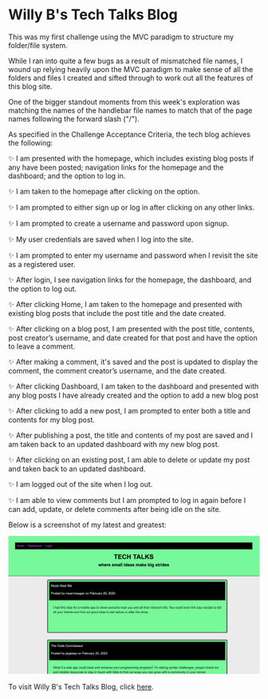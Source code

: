 # Willy B's Tech Talks Blog

This was my first challenge using the MVC paradigm to structure my folder/file system.

While I ran into quite a few bugs as a result of mismatched file names, I wound up relying heavily upon the MVC paradigm to make sense of all the folders and files I created and sifted through to work out all the features of this blog site.

One of the bigger standout moments from this week's exploration was matching the names of the handlebar file names to match that of the page names following the forward slash ("/").

As specified in the Challenge Acceptance Criteria, the tech blog achieves the following:

✨ I am presented with the homepage, which includes existing blog posts if any have been posted; navigation links for the homepage and the dashboard; and the option to log in.

✨ I am taken to the homepage after clicking on the option.

✨ I am prompted to either sign up or log in after clicking on any other links.

✨ I am prompted to create a username and password upon signup.

✨ My user credentials are saved when I log into the site.

✨ I am prompted to enter my username and password when I revisit the site as a registered user.

✨ After login, I see navigation links for the homepage, the dashboard, and the option to log out.

✨ After clicking Home, I am taken to the homepage and presented with existing blog posts that include the post title and the date created.

✨ After clicking on a blog post, I am presented with the post title, contents, post creator’s username, and date created for that post and have the option to leave a comment.

✨ After making a comment, it's saved and the post is updated to display the comment, the comment creator’s username, and the date created.

✨ After clicking Dashboard, I am taken to the dashboard and presented with any blog posts I have already created and the option to add a new blog post

✨ After clicking to add a new post, I am prompted to enter both a title and contents for my blog post.

✨ After publishing a post, the title and contents of my post are saved and I am taken back to an updated dashboard with my new blog post.

✨ After clicking on an existing post, I am able to delete or update my post and taken back to an updated dashboard.

✨ I am logged out of the site when I log out.

✨ I am able to view comments but I am prompted to log in again before I can add, update, or delete comments after being idle on the site.

Below is a screenshot of my latest and greatest:

![](./ProjectScreenshot.png)

To visit Willy B's Tech Talks Blog, click [here](https://willybtechtalks.herokuapp.com/).
